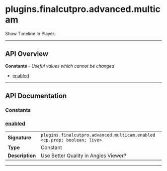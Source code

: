 # plugins.finalcutpro.advanced.multicam

Show Timeline In Player.

---

## API Overview
**Constants** - _Useful values which cannot be changed_
 * [enabled](#enabled)


---

## API Documentation

### Constants


### [enabled](#enabled)

|                                             |                                                                                     |
| --------------------------------------------|-------------------------------------------------------------------------------------|
| **Signature**                               | `plugins.finalcutpro.advanced.multicam.enabled <cp.prop: boolean; live>`                                                                    |
| **Type**                                    | Constant                                                                     |
| **Description**                             | Use Better Quality in Angles Viewer?                                                                     |

---
